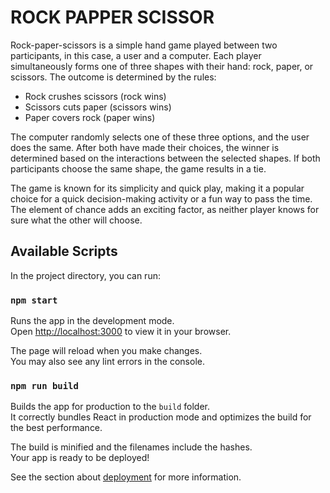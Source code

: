 # ROCK PAPPER SCISSOR
Rock-paper-scissors is a simple hand game played between two participants, in this case, a user and a computer. Each player simultaneously forms one of three shapes with their hand: rock, paper, or scissors. The outcome is determined by the rules:

- Rock crushes scissors (rock wins)
- Scissors cuts paper (scissors wins)
- Paper covers rock (paper wins)

The computer randomly selects one of these three options, and the user does the same. After both have made their choices, the winner is determined based on the interactions between the selected shapes. If both participants choose the same shape, the game results in a tie.

The game is known for its simplicity and quick play, making it a popular choice for a quick decision-making activity or a fun way to pass the time. The element of chance adds an exciting factor, as neither player knows for sure what the other will choose.

## Available Scripts

In the project directory, you can run:

### `npm start`

Runs the app in the development mode.\
Open [http://localhost:3000](http://localhost:3000) to view it in your browser.

The page will reload when you make changes.\
You may also see any lint errors in the console.


### `npm run build`

Builds the app for production to the `build` folder.\
It correctly bundles React in production mode and optimizes the build for the best performance.

The build is minified and the filenames include the hashes.\
Your app is ready to be deployed!

See the section about [deployment](https://facebook.github.io/create-react-app/docs/deployment) for more information.
